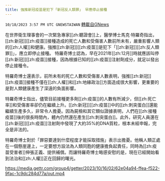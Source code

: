 ```yaml
---
title: 強推新冠疫苗是犯下「新冠反人類罪」 早應停止接種
---
```

`10/18/2023 3:57 PM UTC GNEWSTAIWAN` [轉載自GNews](https://gnews.org/articles/1850775)



  
在世界衛生理事會的一次緊急專家[[zh:聽證會]]上，醫學博士馬克·特羅奇指出，[[zh:新冠]][[zh:疫苗]]接種造成的死亡人數和受傷害人數前所未有，嚴重影響人類的[[zh:人權]]和健康。強推[[zh:新冠]][[zh:疫苗]]是犯下「[[zh:新冠]][[zh:反人類罪]]」，應立即停止接種。
特羅奇博士認為，早在2021年[[zh:12月]]時就應該叫停[[zh:新冠]][[zh:疫苗]]接種，因為根據已知的[[zh:疫苗]]注射劑成分，就足以發出停止接種令。

  

特羅奇博士還表示，前所未有的死亡人數和受傷害人數表明，強推[[zh:新冠]][[zh:疫苗]]接種不僅在[[zh:人權]]和[[zh:地緣政治]]方面造成很大影響，更重要的是對人類健康產生了深遠的負面影響。

  

特羅奇博士指出，儘管目前接種更多劑[[zh:疫苗]]的人數有所減少，但[[zh:死亡率]]和受傷害率卻仍在繼續上升。[[zh:新冠]][[zh:疫苗]]中的[[zh:刺突蛋白]]還能繼續生產多久，非常令人擔憂。因為屍檢和其它類似證據表明，人們在[[zh:接種疫苗]]後的很長時間內，體內仍然還在產生[[zh:刺突蛋白]]。此外，研究人員還在[[zh:新冠]][[zh:疫苗]]注射劑中發現了大約35%的DNA質粒，根本未經申報，完全是非法的。

  

特羅奇博士對於「罪惡要達到什麼程度才能採取措施」表示出擔憂。他稱人類正處在一個懸崖邊上，一定要想方設法為人類同胞的健康擔負起責任，同時為[[zh:疫苗受害者]]伸張正義、提供補償。而讓特羅奇博士略感安慰的是，現在已經開始看到法治和[[zh:人權]]正在回歸的曙光。


https://media.gettr.com/group4/getter/2023/10/16/02/62e04a94-ffea-f522-9fac-1c9dc284d77a/out.mp4



